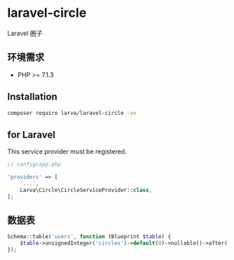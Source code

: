# laravel-circle

Laravel 圈子

## 环境需求

- PHP >= 7.1.3

## Installation

```bash
composer require larva/laravel-circle -vv
```

## for Laravel

This service provider must be registered.

```php
// config/app.php

'providers' => [
    '...',
    Larva\Circle\CircleServiceProvider::class,
];
```
## 数据表
```php
Schema::table('users', function (Blueprint $table) {
    $table->unsignedInteger('circles')->default(0)->nullable()->after('balance');
});
```




